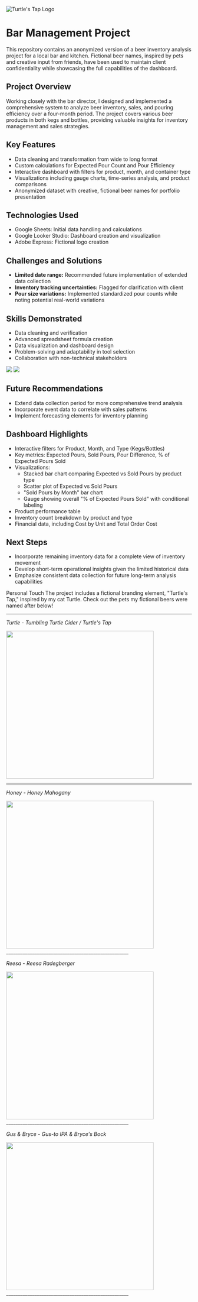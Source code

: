 ![Turtle's Tap Logo](https://github.com/karammulc/Bar-Management-Project/blob/main/turtlestaplogo.png)

# Bar Management Project

This repository contains an anonymized version of a beer inventory analysis project for a local bar and kitchen. Fictional beer names, inspired by pets and creative input from friends, have been used to maintain client confidentiality while showcasing the full capabilities of the dashboard.

## Project Overview

Working closely with the bar director, I designed and implemented a comprehensive system to analyze beer inventory, sales, and pouring efficiency over a four-month period. The project covers various beer products in both kegs and bottles, providing valuable insights for inventory management and sales strategies.

## Key Features

- Data cleaning and transformation from wide to long format
- Custom calculations for Expected Pour Count and Pour Efficiency
- Interactive dashboard with filters for product, month, and container type
- Visualizations including gauge charts, time-series analysis, and product comparisons
- Anonymized dataset with creative, fictional beer names for portfolio presentation

## Technologies Used

- Google Sheets: Initial data handling and calculations
- Google Looker Studio: Dashboard creation and visualization
- Adobe Express: Fictional logo creation

## Challenges and Solutions

- **Limited date range:** Recommended future implementation of extended data collection
- **Inventory tracking uncertainties:** Flagged for clarification with client
- **Pour size variations:** Implemented standardized pour counts while noting potential real-world variations

## Skills Demonstrated

- Data cleaning and verification
- Advanced spreadsheet formula creation
- Data visualization and dashboard design
- Problem-solving and adaptability in tool selection
- Collaboration with non-technical stakeholders

<img src="https://github.com/karammulc/Bar-Management-Project/blob/main/images/Turtle_Dash_1.png" />
<img src="https://github.com/karammulc/Bar-Management-Project/blob/main/images/Turtle_Dash_2.png" />

## Future Recommendations

- Extend data collection period for more comprehensive trend analysis
- Incorporate event data to correlate with sales patterns
- Implement forecasting elements for inventory planning

## Dashboard Highlights

- Interactive filters for Product, Month, and Type (Kegs/Bottles)
- Key metrics: Expected Pours, Sold Pours, Pour Difference, % of Expected Pours Sold
- Visualizations: 
  - Stacked bar chart comparing Expected vs Sold Pours by product type
  - Scatter plot of Expected vs Sold Pours
  - "Sold Pours by Month" bar chart
  - Gauge showing overall "% of Expected Pours Sold" with conditional labeling
- Product performance table
- Inventory count breakdown by product and type
- Financial data, including Cost by Unit and Total Order Cost

## Next Steps

- Incorporate remaining inventory data for a complete view of inventory movement
- Develop short-term operational insights given the limited historical data
- Emphasize consistent data collection for future long-term analysis capabilities

Personal Touch
The project includes a fictional branding element, "Turtle's Tap," inspired by my cat Turtle.
Check out the pets my fictional beers were named after below!
_____________________________________________________________
*Turtle* - *Tumbling Turtle Cider / Turtle's Tap*

<img src="https://github.com/karammulc/Bar-Management-Project/blob/main/images/Turtle.jpg" width="400"/>

____________________________________________________

*Honey* - *Honey Mahogany*

<img src="https://github.com/karammulc/Bar-Management-Project/blob/main/images/Honey.jpeg" width="400"/>
____________________________________________________

*Reesa* - *Reesa Radegberger*

<img src="https://github.com/karammulc/Bar-Management-Project/blob/main/images/Reesa.jpeg" width="400"/>
____________________________________________________

*Gus & Bryce* - *Gus-to IPA & Bryce's Bock*

<img src="https://github.com/karammulc/Bar-Management-Project/blob/main/images/Gus%20%26%20Bryce.jpeg" width="400"/>
____________________________________________________
